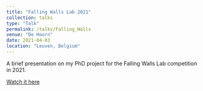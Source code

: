 ```yaml
---
title: "Falling Walls Lab 2021"
collection: talks
type: "Talk"
permalink: /talks/Falling_Walls
venue: "De Hoorn"
date: 2021-04-03
location: "Leuven, Belgium"
---
```


A brief presentation on my PhD project for the Falling Walls Lab competition in 2021.

[Watch it here](https://www.youtube.com/watch?v=8FyiBjQnOGE)

